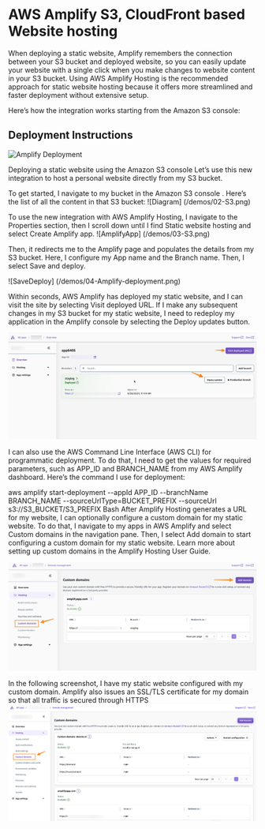 # AWS Amplify S3, CloudFront based Website hosting
When deploying a static website, Amplify remembers the connection between your S3 bucket and deployed website, so you can easily update your website with a single click when you make changes to website content in your S3 bucket. Using AWS Amplify Hosting is the recommended approach for static website hosting because it offers more streamlined and faster deployment without extensive setup.

Here’s how the integration works starting from the Amazon S3 console:

## Deployment Instructions
![Amplify Deployment](/demos/01Amplify.gif)

Deploying a static website using the Amazon S3 console
Let’s use this new integration to host a personal website directly from my S3 bucket.

To get started, I navigate to my bucket in the Amazon S3 console . Here’s the list of all the content in that S3 bucket:
![Diagram] (/demos/02-S3.png)

To use the new integration with AWS Amplify Hosting, I navigate to the Properties section, then I scroll down until I find Static website hosting and select Create Amplify app.
![AmplifyApp] (/demos/03-S3.png)

Then, it redirects me to the Amplify page and populates the details from my S3 bucket. Here, I configure my App name and the Branch name. Then, I select Save and deploy.

![SaveDeploy] (/demos/04-Amplify-deployment.png)

Within seconds, AWS Amplify has deployed my static website, and I can visit the site by selecting Visit deployed URL. If I make any subsequent changes in my S3 bucket for my static website, I need to redeploy my application in the Amplify console by selecting the Deploy updates button.

![SaveDeployAmplify](/demos/06.Amplify.png)

I can also use the AWS Command Line Interface (AWS CLI) for programmatic deployment. To do that, I need to get the values for required parameters, such as APP_ID and BRANCH_NAME from my AWS Amplify dashboard. Here’s the command I use for deployment:

aws amplify start-deployment --appId APP_ID --branchName BRANCH_NAME --sourceUrlType=BUCKET_PREFIX --sourceUrl s3://S3_BUCKET/S3_PREFIX
Bash
After Amplify Hosting generates a URL for my website, I can optionally configure a custom domain for my static website. To do that, I navigate to my apps in AWS Amplify and select Custom domains in the navigation pane. Then, I select Add domain to start configuring a custom domain for my static website. Learn more about setting up custom domains in the Amplify Hosting User Guide.

![SaveDeployAmplify](/demos/07-Amplify.png)

In the following screenshot, I have my static website configured with my custom domain. Amplify also issues an SSL/TLS certificate for my domain so that all traffic is secured through HTTPS
![SaveDeployAmplify](/demos/08.Amplify.png)
